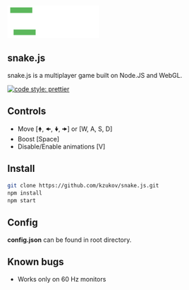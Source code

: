 ![snake.js](./assets/snake.gif)

## snake.js
snake.js is a multiplayer game built on Node.JS and WebGL.

[![code style: prettier](https://img.shields.io/badge/code_style-prettier-ff69b4.svg?style=flat-square)](https://github.com/prettier/prettier)

## Controls

- Move [🠝, 🠜, 🠟, 🠞] or [W, A, S, D]
- Boost [Space]
- Disable/Enable animations [V]

## Install
```sh
git clone https://github.com/kzukov/snake.js.git
npm install
npm start
```

## Config

**config.json** can be found in root directory.

## Known bugs

- Works only on 60 Hz monitors
